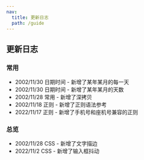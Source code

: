 ```yaml
---
nav:
  title: 更新日志
  path: /guide
---
```


## 更新日志

### 常用

- 2002/11/30 日期时间 - 新增了某年某月的每一天
- 2002/11/30 日期时间 - 新增了某年某月的天数
- 2002/11/28 常用 - 新增了深拷贝
- 2002/11/18 正则 - 新增了正则语法参考
- 2022/11/17 正则 - 新增了手机号和座机号兼容的正则

### 总览

- 2002/11/28 CSS - 新增了文字描边
- 2022/11/2 CSS - 新增了输入框抖动
